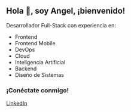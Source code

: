 ## Hola 👋, soy Angel, ¡bienvenido!

Desarrollador Full-Stack con experiencia en:

- Frontend
- Frontend Mobile
- DevOps
- Cloud
- Inteligencia Artificial
- Backend
- Diseño de Sistemas

### ¡Conéctate conmigo!

[LinkedIn](https://www.linkedin.com/in/angel-scutari/)